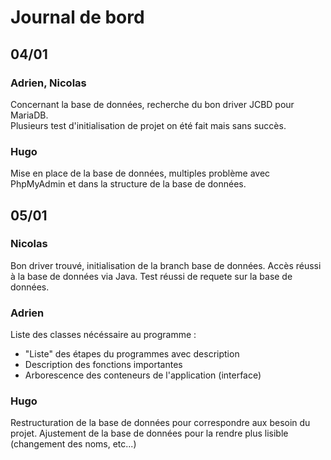 # Journal de bord

## 04/01
### Adrien, Nicolas  

Concernant la base de données, recherche du bon driver JCBD pour MariaDB.  
Plusieurs test d'initialisation de projet on été fait mais sans succès.  

### Hugo  

Mise en place de la base de données, multiples problème avec PhpMyAdmin et dans la structure de la base de données.  

## 05/01
### Nicolas  

Bon driver trouvé, initialisation de la branch base de données. Accès réussi à la base de données via Java. Test réussi de requete sur la base de données.  

### Adrien  

Liste des classes nécéssaire au programme :  
* "Liste" des étapes du programmes avec description  
* Description des fonctions importantes  
* Arborescence des conteneurs de l'application (interface)  

### Hugo   

Restructuration de la base de données pour correspondre aux besoin du projet.
Ajustement de la base de données pour la rendre plus lisible (changement des noms, etc...)
